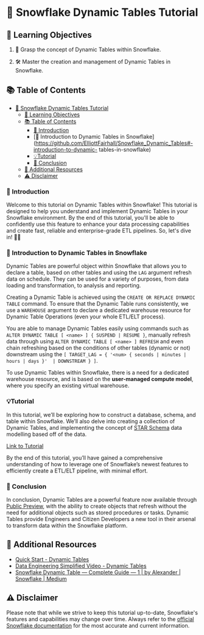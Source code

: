 # 🚀 Snowflake Dynamic Tables Tutorial

## 🎯 Learning Objectives

1.  🧠 Grasp the concept of Dynamic Tables within Snowflake.
    
2.  🛠️ Master the creation and management of Dynamic Tables in Snowflake.
    
## 📚 Table of Contents

-   [🚀 Snowflake Dynamic Tables Tutorial](https://github.com/ElliottFairhall/Snowflake_Dynamic_Tables#-Snowflake-Dynamic-Tables-Tutorial)
    -   [🎯 Learning Objectives](https://github.com/ElliottFairhall/Snowflake_Dynamic_Tables#-learning-objectives)
    -   [📚 Table of Contents](https://github.com/ElliottFairhall/Snowflake_Dynamic_Tables#-table-of-contents)
        -   [🎉 Introduction](https://github.com/ElliottFairhall/Snowflake_Dynamic_Tables#-introduction)
        -   [📝 Introduction to Dynamic Tables in Snowflake](https://github.com/ElliottFairhall/Snowflake_Dynamic_Tables#-introduction-to-dynamic- tables-in-snowflake)
        -   [💡Tutorial](https://github.com/ElliottFairhall/Snowflake_Dynamic_Tables#tutorial)
        -   [🎈 Conclusion](https://github.com/ElliottFairhall/Snowflake_Dynamic_Tables#-conclusion)
    -   [📖 Additional Resources](https://github.com/ElliottFairhall/Snowflake_Dynamic_Tables#-additional-resources)
    -   [⚠️  Disclaimer](https://github.com/ElliottFairhall/Snowflake_Dynamic_Tables#%EF%B8%8F-disclaimer)

### 🎉 Introduction

Welcome to this tutorial on Dynamic Tables within Snowflake! This tutorial is designed to help you understand and implement Dynamic Tables in your Snowflake environment. By the end of this tutorial, you'll be able to confidently use this feature to enhance your data processing capabilities and create fast, reliable and enterprise-grade ETL pipelines. So, let's dive in! 🏊‍♀️

### 📝 Introduction to Dynamic Tables in Snowflake

Dynamic Tables are powerful object within Snowflake that allows you to declare a table, based on other tables and using the `LAG` argument refresh data on schedule. They can be used for a variety of purposes, from data loading and transformation, to analysis and reporting.

Creating a Dynamic Table is achieved using the `CREATE OR REPLACE DYNAMIC TABLE` command. To ensure that the Dynamic Table runs consistently, we use a `WAREHOUSE` argument to declare a dedicated warehouse resource for Dynamic Table Operations (even your whole ETL/ELT process).

You are able to manage Dynamic Tables easily using commands such as `ALTER DYNAMIC TABLE [ <name> ] { SUSPEND | RESUME }`, manually refresh data through using `ALTER DYNAMIC TABLE [ <name> ] REFRESH` and even chain refreshing based on the conditions of other tables (dynamic or not) downstream using the `[ TARGET_LAG = { '<num> { seconds | minutes | hours | days }'  | DOWNSTREAM } ]`.

To use Dynamic Tables within Snowflake, there is a need for a dedicated warehouse resource, and is based on the **user-managed compute model**, where you specify an existing virtual warehouse.

### 💡Tutorial

In this tutorial, we’ll be exploring how to construct a database, schema, and table within Snowflake. We’ll also delve into creating a collection of Dynamic Tables, and implementing the concept of [STAR Schema](https://en.wikipedia.org/wiki/Star_schema) data modelling based off of the data.

[Link to Tutorial](<Link_Here>)

By the end of this tutorial, you’ll have gained a comprehensive understanding of how to leverage one of Snowflake’s newest features to efficiently create a ETL/ELT pipeline, with minimal effort.

### 🎈 Conclusion

In conclusion, Dynamic Tables are a powerful feature now available through [Public Preview](https://docs.snowflake.com/en/release-notes/preview-features), with the ability to create objects that refresh without the need for additional objects such as stored procedures or tasks. Dynamic Tables provide Engineers and Citizen Developers a new tool in their arsenal to transform data within the Snowflake platform.

## 📖 Additional Resources

- [Quick Start - Dynamic Tables](https://quickstarts.snowflake.com/guide/getting_started_with_dynamic_tables/index.html?index=..%2F..index#2)
- [Data Engineering Simplified Video - Dynamic Tables](https://www.youtube.com/watch?v=cNWRefIxXpw)
-   [Snowflake Dynamic Table — Complete Guide — 1 | by Alexander | Snowflake | Medium](https://medium.com/snowflake/snowflake-dynamic-table-complete-guide-1-7b27925e099d#:~:text=Dynamic%20tables%20are%20tables%20that,statement%20to%20perform%20the%20transformation.)

## ⚠️  Disclaimer

Please note that while we strive to keep this tutorial up-to-date, Snowflake's features and capabilities may change over time. Always refer to the  [official Snowflake documentation](https://docs.snowflake.com/)  for the most accurate and current information.